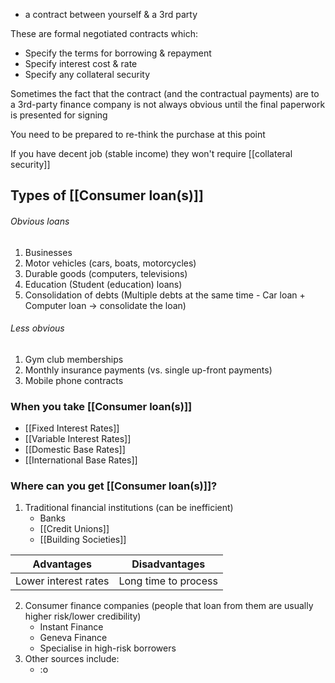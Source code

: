 - a contract between yourself & a 3rd party

These are formal negotiated contracts which:
- Specify the terms for borrowing & repayment
- Specify interest cost & rate
- Specify any collateral security

Sometimes the fact that the contract (and the contractual payments) are to a 3rd-party finance company is not always obvious until the final paperwork is presented for signing

You need to be prepared to re-think the purchase at this point

If you have decent job (stable income) they won't require [[collateral security]]

## Types of [[Consumer loan(s)]]
###### Obvious loans
1. Businesses
2. Motor vehicles (cars, boats, motorcycles)
3. Durable goods (computers, televisions)
4. Education (Student (education) loans)
5. Consolidation of debts (Multiple debts at the same time - Car loan + Computer loan $\rightarrow$ consolidate the loan)
###### Less obvious
1. Gym club memberships
2. Monthly insurance payments (vs. single up-front payments)
3. Mobile phone contracts

### When you take [[Consumer loan(s)]]
- [[Fixed Interest Rates]]
- [[Variable Interest Rates]]
- [[Domestic Base Rates]]
- [[International Base Rates]]

### Where can you get [[Consumer loan(s)]]?
1. Traditional financial institutions (can be inefficient) 
	- Banks
	- [[Credit Unions]]
	- [[Building Societies]]

| **Advantages**       | **Disadvantages**    |
| -------------------- | -------------------- |
| Lower interest rates | Long time to process |

2.  Consumer finance companies (people that loan from them are usually higher risk/lower credibility)
	- Instant Finance
	- Geneva Finance
	- Specialise in high-risk borrowers
3. Other sources include:
	- :o